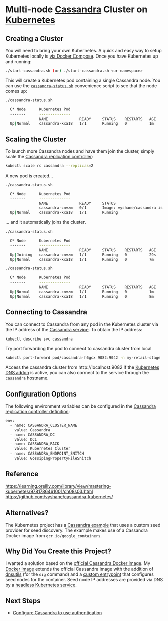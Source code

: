 # Multi-node [Cassandra](http://cassandra.apache.org) Cluster on [Kubernetes](http://kubernetes.io/)

## Creating a Cluster

You will need to bring your own Kubernetes. A quick and easy way to setup Kubernetes locally is [via Docker Compose](https://github.com/vyshane/docker-compose-kubernetes). Once you have Kubernetes up and running:

```sh
./start-cassandra.sh (or) ./start-cassandra.sh <ur-namespace>
```

This will create a Kubernetes pod containing a single Cassandra node. You can use the [`cassandra-status.sh`](cassandra-status.sh) convenience script to see that the node comes up:

```sh
./cassandra-status.sh 

  C* Node      Kubernetes Pod
  -------      --------------
               NAME              READY     STATUS    RESTARTS   AGE
  Up|Normal    cassandra-kxa18   1/1       Running   0          1m
```

## Scaling the Cluster

To launch more Cassandra nodes and have them join the cluster, simply scale the [Cassandra replication controller](cassandra-replication-controller.yml):

```sh
kubectl scale rc cassandra --replicas=2
```

A new pod is created...

```sh
./cassandra-status.sh                                                                                                                                                                                                                                                                                                                                          

  C* Node      Kubernetes Pod
  -------      --------------
               NAME              READY     STATUS                                                     RESTARTS   AGE
               cassandra-cnvzm   0/1       Image: vyshane/cassandra is ready, container is creating   0          8s
  Up|Normal    cassandra-kxa18   1/1       Running                                                    0          6m
```

... and it automatically joins the cluster.

```sh
./cassandra-status.sh 

  C* Node      Kubernetes Pod
  -------      --------------
               NAME              READY     STATUS    RESTARTS   AGE
  Up|Joining   cassandra-cnvzm   1/1       Running   0          29s
  Up|Normal    cassandra-kxa18   1/1       Running   0          7m
```

```sh
./cassandra-status.sh 

  C* Node      Kubernetes Pod
  -------      --------------
               NAME              READY     STATUS    RESTARTS   AGE
  Up|Normal    cassandra-cnvzm   1/1       Running   0          1m
  Up|Normal    cassandra-kxa18   1/1       Running   0          8m
```

## Connecting to Cassandra

You can connect to Cassandra from any pod in the Kubernetes cluster via the IP address of the [Cassandra service](cassandra-service.yml). To obtain the IP address:

```sh
kubectl describe svc cassandra
```
Try port forwarding the pod to connect to cassandra cluster from local
```sh
kubectl port-forward pod/cassandra-h6gcx 9082:9042 -n my-retail-stage 
```
Access the cassandra cluster from http://localhost:9082
If the [Kubernetes DNS addon](https://github.com/kubernetes/kubernetes/tree/master/cluster/addons/dns) is active, you can also connect to the service through the `cassandra` hostname.

## Configuration Options

The following environment variables can be configured in the [Cassandra replication controller definition](cassandra-replication-controller.yml):

```sh
env:
  - name: CASSANDRA_CLUSTER_NAME
    value: Cassandra
  - name: CASSANDRA_DC
    value: DC1
  - name: CASSANDRA_RACK
    value: Kubernetes Cluster
  - name: CASSANDRA_ENDPOINT_SNITCH
    value: GossipingPropertyFileSnitch
```

## Reference
https://learning.oreilly.com/library/view/mastering-kubernetes/9781786461001/ch08s03.html </br>
https://github.com/vyshane/cassandra-kubernetes/

## Alternatives?

The Kubernetes project has a [Cassandra example](https://github.com/kubernetes/kubernetes/tree/master/examples/cassandra) that uses a custom seed provider for seed discovery. The example makes use of a Cassandra Docker image from `gcr.io/google_containers`.

## Why Did You Create this Project?

I wanted a solution based on the [official Cassandra Docker image](https://hub.docker.com/_/cassandra/). My [Docker image](image/) extends the official Cassandra image with the addition of [dnsutils](https://packages.debian.org/jessie/dnsutils) (for the `dig` command) and a [custom entrypoint](image/custom-entrypoint.sh) that configures seed nodes for the container. Seed node IP addresses are provided via DNS by a [headless Kubernetes service](cassandra-peer-service.yml).

## Next Steps

* [Configure Cassandra to use authentication](http://docs.datastax.com/en/cassandra/2.2/cassandra/configuration/secureConfigNativeAuth.html)
